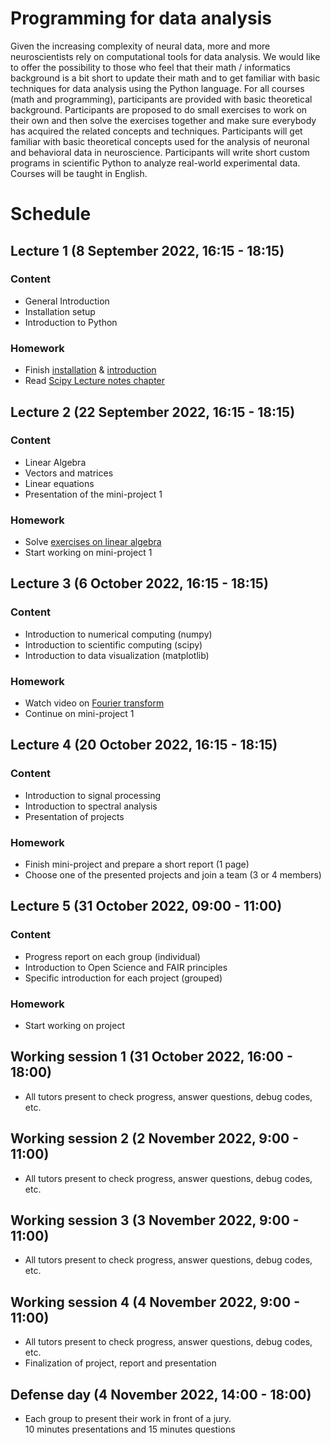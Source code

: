 # Programming for data analysis

Given the increasing complexity of neural data, more and more neuroscientists rely on computational tools for data analysis. We would like to offer the possibility to those who feel that their math / informatics background is a bit short to update their math and to get familiar with basic techniques for data analysis using the Python language. For all courses (math and programming), participants are provided with basic theoretical background. Participants are proposed to do small exercises to work on their own and then solve the exercises together and make sure everybody has acquired the related concepts and techniques. Participants will get familiar with basic theoretical concepts used for the analysis of neuronal and behavioral data in neuroscience.
Participants will write short custom programs in scientific Python to analyze real-world experimental data. Courses will be taught in English.

# Schedule

## Lecture 1 (8 September 2022, 16:15 - 18:15)

### Content

- General Introduction
- Installation setup
- Introduction to Python

### Homework

- Finish [installation]() & [introduction]()
- Read [Scipy Lecture notes chapter]()

## Lecture 2 (22 September 2022, 16:15 - 18:15)

### Content

- Linear Algebra
- Vectors and matrices
- Linear equations
- Presentation of the mini-project 1

### Homework

- Solve [exercises on linear algebra]()
- Start working on mini-project 1

## Lecture 3 (6 October 2022, 16:15 - 18:15)

### Content

- Introduction to numerical computing (numpy)
- Introduction to scientific computing (scipy)
- Introduction to data visualization (matplotlib)

### Homework

- Watch video on [Fourier transform]()
- Continue on mini-project 1

## Lecture 4 (20 October 2022, 16:15 - 18:15)

### Content

- Introduction to signal processing
- Introduction to spectral analysis
- Presentation of projects

### Homework

- Finish mini-project and prepare a short report (1 page)
- Choose one of the presented projects and join a team (3 or 4 members)


## Lecture 5 (31 October 2022, 09:00 - 11:00)

### Content

- Progress report on each group (individual)
- Introduction to Open Science and FAIR principles
- Specific introduction for each project (grouped)

### Homework

- Start working on project
 

## Working session 1 (31 October 2022, 16:00 - 18:00)

- All tutors present to check progress, answer questions, debug codes, etc.

## Working session 2 (2 November 2022, 9:00 - 11:00)

- All tutors present to check progress, answer questions, debug codes, etc.

## Working session 3 (3 November 2022, 9:00 - 11:00)

- All tutors present to check progress, answer questions, debug codes, etc.

## Working session 4 (4 November 2022, 9:00 - 11:00)

- All tutors present to check progress, answer questions, debug codes, etc.
- Finalization of project, report and presentation


## Defense day (4 November 2022, 14:00 - 18:00)

- Each group to present their work in front of a jury.  
  10 minutes presentations and 15 minutes questions



